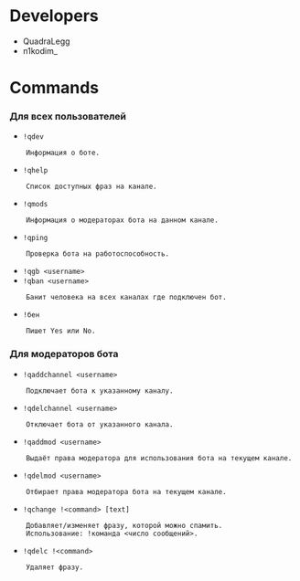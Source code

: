 
# Developers

- QuadraLegg
- n1kodim_

# Commands
### Для всех пользователей

 - `!qdev`
```
    Информация о боте.
```

 - `!qhelp`
```
    Список доступных фраз на канале.
```

 - `!qmods`
```
    Информация о модераторах бота на данном канале.
```

 - `!qping`
```
    Проверка бота на работоспособность.
```

 - `!qgb <username>`
 - `!qban <username>`
```
    Банит человека на всех каналах где подключен бот.
```

 - `!бен`
```
    Пишет Yes или No.
```

### Для модераторов бота

 - `!qaddchannel <username>`
```
    Подключает бота к указанному каналу.
```

 - `!qdelchannel <username>`
```
    Отключает бота от указанного канала.
```

 - `!qaddmod <username>`
```
    Выдаёт права модератора для использования бота на текущем канале.
```

 - `!qdelmod <username>`
```
    Отбирает права модератора бота на текущем канале.
```

 - `!qchange !<command> [text]`
```
    Добавляет/изменяет фразу, которой можно спамить.
    Использование: !команда <число сообщений>.
```

 - `!qdelc !<command>`
```
    Удаляет фразу.
```


